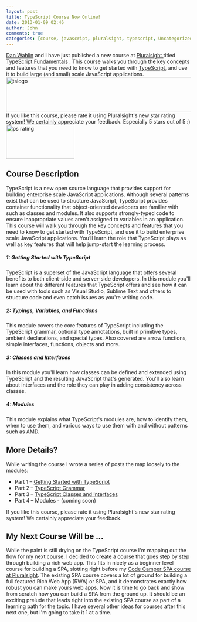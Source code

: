 ```yaml
---
layout: post
title: TypeScript Course Now Online!
date: 2013-01-09 02:46
author: John
comments: true
categories: [course, javascript, pluralsight, typescript, Uncategorized]
---
```

<a href="http://twitter.com/danwahlin" target="_blank">Dan Wahlin</a> and I have just published a new course at <a href="http://www.pluralsight.com" target="_blank">Pluralsight </a>titled <a href="http://jpapa.me/typescript101" target="_blank">TypeScript Fundamentals</a> . This course walks you through the key concepts and features that you need to know to get started with <a href="http://typescriptlang.org" target="_blank">TypeScript</a>, and use it to build large (and small) scale JavaScript applications. 
<a href="http://jpapa.me/typescript101" target="_blank" rel="attachment wp-att-13581"><img class="aligncenter size-large wp-image-13581" alt="tslogo" src="http://images.johnpapa.net/wp-content/uploads/2013/01/tslogo-600x96.jpg" width="600" height="96" /></a>
If you like this course, please rate it using Pluralsight's new star rating system! We certainly appreciate your feedback. Especially 5 stars out of 5 :)
<a href="http://www.johnpapa.net/typescriptcourse/ps-rating/" rel="attachment wp-att-13781"><img src="http://images.johnpapa.net/wp-content/uploads/2013/01/ps-rating.jpg" alt="ps rating" width="186" height="93" class="aligncenter size-full wp-image-13781" /></a>
<h2>Course Description</h2>
TypeScript is a new open source language that provides support for building enterprise scale JavaScript applications. Although several patterns exist that can be used to structure JavaScript, TypeScript provides container functionality that object-oriented developers are familiar with such as classes and modules. It also supports strongly-typed code to ensure inappropriate values aren't assigned to variables in an application. This course will walk you through the key concepts and features that you need to know to get started with TypeScript, and use it to build enterprise scale JavaScript applications. You’ll learn the role that TypeScript plays as well as key features that will help jump-start the learning process.
<h5>1: Getting Started with TypeScript</h5>
TypeScript is a superset of the JavaScript language that offers several benefits to both client-side and server-side developers. In this module you'll learn about the different features that TypeScript offers and see how it can be used with tools such as Visual Studio, Sublime Text and others to structure code and even catch issues as you're writing code.
<h5>2: Typings, Variables, and Functions</h5>
This module covers the core features of TypeScript including the TypeScript grammar, optional type annotations, built in primitive types, ambient declarations, and special types. Also covered are arrow functions, simple interfaces, functions, objects and more.
<h5>3: Classes and Interfaces</h5>
In this module you'll learn how classes can be defined and extended using TypeScript and the resulting JavaScript that's generated. You'll also learn about interfaces and the role they can play in adding consistency across classes.
<h5>4: Modules</h5>
This module explains what TypeScript's modules are, how to identify them, when to use them, and various ways to use them with and without patterns such as AMD.
<h2>More Details?</h2>
While writing the course I wrote a series of posts the map loosely to the modules:
<ul>
	<li>Part 1 – <a href="http://www.johnpapa.net/typescriptpost1/" target="_blank">Getting Started with TypeScript</a></li>
	<li>Part 2 – <a href="http://www.johnpapa.net/typescriptpost2/" target="_blank">TypeScript Grammar</a></li>
	<li>Part 3 – <a href="http://www.johnpapa.net/typescriptpost3/" target="_blank">TypeScript Classes and Interfaces</a></li>
	<li>Part 4 – Modules - (coming soon)</li>
</ul>
If you like this course, please rate it using Pluralsight's new star rating system! We certainly appreciate your feedback.
<h2>My Next Course Will be ...</h2>
While the paint is still drying on the TypeScript course I'm mapping out the flow for my next course. I decided to create a course that goes step by step through building a rich web app. This fits in nicely as a beginner level course for building a SPA, slotting right before my <a href="http://jpapa.me/spaps" target="_blank">Code Camper SPA course at Pluralsight</a>. The existing SPA course covers a lot of ground for building a full featured Rich Web App (RWA) or SPA, and it demonstrates exactly how robust you can make yours web apps. Now it is time to go back and show from scratch how you can build a SPA from the ground up. It should be an exciting prelude that leads right into the existing SPA course as part of a learning path for the topic. I have several other ideas for courses after this next one, but I'm going to take it 1 at a time. 

